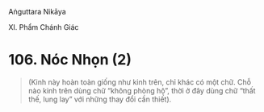 Aṅguttara Nikāya

XI. Phẩm Chánh Giác

# 106. Nóc Nhọn (2)

> (Kinh này hoàn toàn giống như kinh trên, chỉ khác có một chữ. Chỗ nào kinh trên dùng chữ “không phòng hộ”, thời ở đây dùng chữ “thất thế, lung lay” với những thay đổi cần thiết).

